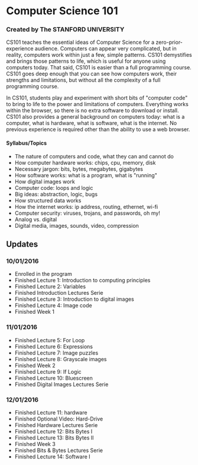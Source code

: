 # Computer Science 101
### Created by The STANFORD UNIVERSITY

CS101 teaches the essential ideas of Computer Science for a zero-prior-experience audience. Computers can appear very complicated, but in reality, computers work within just a few, simple patterns. CS101 demystifies and brings those patterns to life, which is useful for anyone using computers today. That said, CS101 is easier than a full programming course. CS101 goes deep enough that you can see how computers work, their strengths and limitations, but without all the complexity of a full programming course.

In CS101, students play and experiment with short bits of "computer code" to bring to life to the power and limitations of computers. Everything works within the browser, so there is no extra software to download or install. CS101 also provides a general background on computers today: what is a computer, what is hardware, what is software, what is the internet. No previous experience is required other than the ability to use a web browser.

#### Syllabus/Topics
- The nature of computers and code, what they can and cannot do
- How computer hardware works: chips, cpu, memory, disk
- Necessary jargon: bits, bytes, megabytes, gigabytes
- How software works: what is a program, what is "running"
- How digital images work
- Computer code: loops and logic
- Big ideas: abstraction, logic, bugs
- How structured data works
- How the internet works: ip address, routing, ethernet, wi-fi
- Computer security: viruses, trojans, and passwords, oh my!
- Analog vs. digital
- Digital media, images, sounds, video, compression

## Updates
### 10/01/2016
- Enrolled in the program
- Finished Lecture 1: Introduction to computing principles
- Finished Lecture 2: Variables
- Finished Introduction Lectures Serie
- Finished Lecture 3: Introduction to digital images
- Finished Lecture 4: Image code
- Finished Week 1

### 11/01/2016
- Finished Lecture 5: For Loop
- Finished Lecture 6: Expressions
- Finished Lecture 7: Image puzzles
- Finished Lecture 8: Grayscale images
- Finished Week 2
- Finished Lecture 9: If Logic
- Finished Lecture 10: Bluescreen
- Finished Digital Images Lectures Serie

### 12/01/2016
- Finished Lecture 11: hardware
- Finished Optional Video: Hard-Drive
- Finished Hardware Lectures Serie
- Finished Lecture 12: Bits Bytes I
- Finished Lecture 13: Bits Bytes II
- Finished Week 3
- Finished Bits & Bytes Lectures Serie
- Finished Lecture 14: Software I